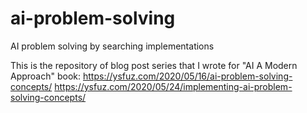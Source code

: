 # ai-problem-solving
AI problem solving by searching implementations

This is the repository of blog post series that I wrote for "AI A Modern Approach" book:
https://ysfuz.com/2020/05/16/ai-problem-solving-concepts/
https://ysfuz.com/2020/05/24/implementing-ai-problem-solving-concepts/
